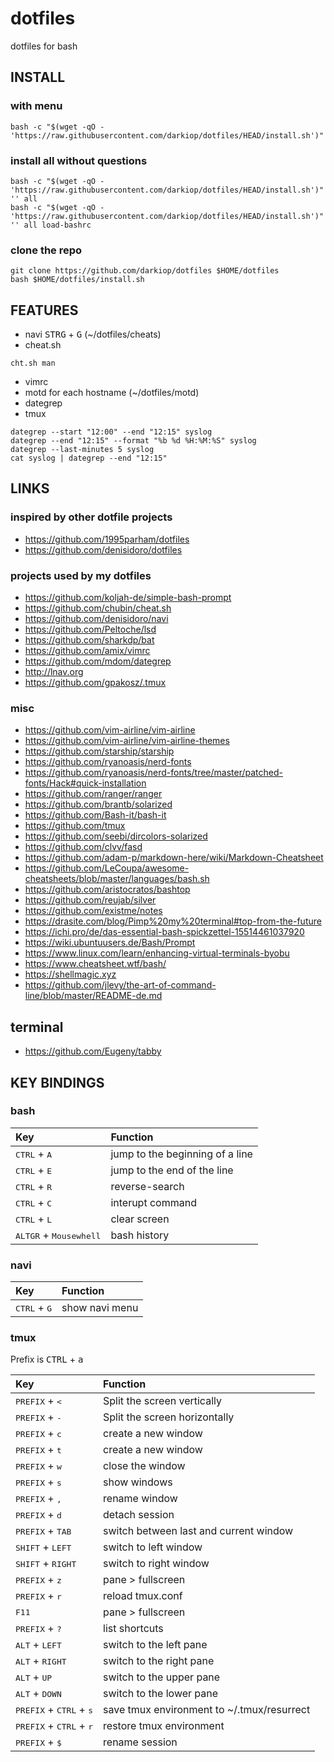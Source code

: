 # dotfiles
dotfiles for bash

## INSTALL

### with menu

```
bash -c "$(wget -qO - 'https://raw.githubusercontent.com/darkiop/dotfiles/HEAD/install.sh')"
```

### install all without questions

```
bash -c "$(wget -qO - 'https://raw.githubusercontent.com/darkiop/dotfiles/HEAD/install.sh')" '' all
bash -c "$(wget -qO - 'https://raw.githubusercontent.com/darkiop/dotfiles/HEAD/install.sh')" '' all load-bashrc
```

### clone the repo
```
git clone https://github.com/darkiop/dotfiles $HOME/dotfiles
bash $HOME/dotfiles/install.sh
```

## FEATURES
- navi <kbd>STRG</kbd> + <kbd>G</kbd> (~/dotfiles/cheats)
- cheat.sh
```
cht.sh man
```
- vimrc
- motd for each hostname (~/dotfiles/motd)
- dategrep
- tmux
```
dategrep --start "12:00" --end "12:15" syslog
dategrep --end "12:15" --format "%b %d %H:%M:%S" syslog
dategrep --last-minutes 5 syslog
cat syslog | dategrep --end "12:15"
```

## LINKS

### inspired by other dotfile projects
- https://github.com/1995parham/dotfiles
- https://github.com/denisidoro/dotfiles

### projects used by my dotfiles
- https://github.com/koljah-de/simple-bash-prompt
- https://github.com/chubin/cheat.sh
- https://github.com/denisidoro/navi
- https://github.com/Peltoche/lsd
- https://github.com/sharkdp/bat
- https://github.com/amix/vimrc
- https://github.com/mdom/dategrep
- http://lnav.org
- https://github.com/gpakosz/.tmux

### misc
- https://github.com/vim-airline/vim-airline
- https://github.com/vim-airline/vim-airline-themes
- https://github.com/starship/starship
- https://github.com/ryanoasis/nerd-fonts
- https://github.com/ryanoasis/nerd-fonts/tree/master/patched-fonts/Hack#quick-installation
- https://github.com/ranger/ranger
- https://github.com/brantb/solarized
- https://github.com/Bash-it/bash-it
- https://github.com/tmux
- https://github.com/seebi/dircolors-solarized
- https://github.com/clvv/fasd
- https://github.com/adam-p/markdown-here/wiki/Markdown-Cheatsheet
- https://github.com/LeCoupa/awesome-cheatsheets/blob/master/languages/bash.sh
- https://github.com/aristocratos/bashtop
- https://github.com/reujab/silver
- https://github.com/existme/notes
- https://drasite.com/blog/Pimp%20my%20terminal#top-from-the-future
- https://ichi.pro/de/das-essential-bash-spickzettel-15514461037920
- https://wiki.ubuntuusers.de/Bash/Prompt
- https://www.linux.com/learn/enhancing-virtual-terminals-byobu
- https://www.cheatsheet.wtf/bash/
- https://shellmagic.xyz
- https://github.com/jlevy/the-art-of-command-line/blob/master/README-de.md

## terminal
- https://github.com/Eugeny/tabby

## KEY BINDINGS

### bash

Key | Function
:--- | :---
<kbd>CTRL</kbd> + <kbd>A</kbd> | jump to the beginning of a line
<kbd>CTRL</kbd> + <kbd>E</kbd> | jump to the end of the line
<kbd>CTRL</kbd> + <kbd>R</kbd> | reverse-search
<kbd>CTRL</kbd> + <kbd>C</kbd> | interupt command
<kbd>CTRL</kbd> + <kbd>L</kbd> | clear screen
<kbd>ALTGR</kbd> + <kbd>Mousewhell</kbd> | bash history

### navi

Key | Function
:--- | :---
<kbd>CTRL</kbd> + <kbd>G</kbd> | show navi menu

### tmux
Prefix is <kbd>CTRL</kbd> + <kbd>a</kbd>

Key | Function
:--- | :---
<kbd>PREFIX</kbd> + <kbd><</kbd> | Split the screen vertically
<kbd>PREFIX</kbd> + <kbd>-</kbd> | Split the screen horizontally
<kbd>PREFIX</kbd> + <kbd>c</kbd> | create a new window
<kbd>PREFIX</kbd> + <kbd>t</kbd> | create a new window
<kbd>PREFIX</kbd> + <kbd>w</kbd> | close the window
<kbd>PREFIX</kbd> + <kbd>s</kbd> | show windows
<kbd>PREFIX</kbd> + <kbd>,</kbd> | rename window
<kbd>PREFIX</kbd> + <kbd>d</kbd> | detach session
<kbd>PREFIX</kbd> + <kbd>TAB</kbd> | switch between last and current window
<kbd>SHIFT</kbd> + <kbd>LEFT</kbd> | switch to left window
<kbd>SHIFT</kbd> + <kbd>RIGHT</kbd> | switch to right window
<kbd>PREFIX</kbd> + <kbd>z</kbd> | pane > fullscreen
<kbd>PREFIX</kbd> + <kbd>r</kbd> | reload tmux.conf
<kbd>F11</kbd> | pane > fullscreen
<kbd>PREFIX</kbd> + <kbd>?</kbd> | list shortcuts
<kbd>ALT</kbd> + <kbd>LEFT</kbd> | switch to the left pane
<kbd>ALT</kbd> + <kbd>RIGHT</kbd> | switch to the right pane
<kbd>ALT</kbd> + <kbd>UP</kbd> | switch to the upper pane
<kbd>ALT</kbd> + <kbd>DOWN</kbd> | switch to the lower pane
<kbd>PREFIX</kbd> + <kbd>CTRL</kbd> + <kbd>s</kbd> | save tmux environment to ~/.tmux/resurrect
<kbd>PREFIX</kbd> + <kbd>CTRL</kbd> + <kbd>r</kbd> | restore tmux environment
<kbd>PREFIX</kbd> + <kbd>$</kbd> | rename session